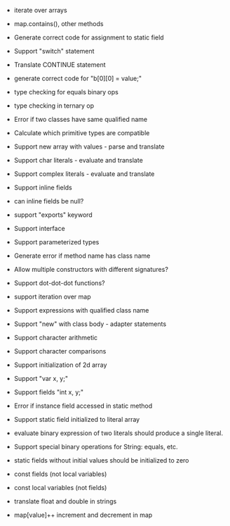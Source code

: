 * iterate over arrays

* map.contains(), other methods

* Generate correct code for assignment to static field

* Support "switch" statement

* Translate CONTINUE statement

* generate correct code for "b[0][0] = value;"

* type checking for equals binary ops

* type checking in ternary op

* Error if two classes have same qualified name

* Calculate which primitive types are compatible

* Support new array with values - parse and translate

* Support char literals - evaluate and translate

* Support complex literals - evaluate and translate

* Support inline fields

* can inline fields be null?

* support "exports" keyword

* Support interface

* Support parameterized types

* Generate error if method name has class name

* Allow multiple constructors with different signatures?

* Support dot-dot-dot functions?

* support iteration over map

* Support expressions with qualified class name

* Support "new" with class body - adapter statements

* Support character arithmetic

* Support character comparisons

* Support initialization of 2d array

* Support "var x, y;"

* Support fields "int x, y;"

* Error if instance field accessed in static method

* Support static field initialized to literal array

* evaluate binary expression of two literals should produce
  a single literal.

* Support special binary operations for String: equals, etc.

* static fields without initial values should be initialized to zero

* const fields (not local variables)

* const local variables (not fields)

* translate float and double in strings

* map[value]++ increment and decrement in map
